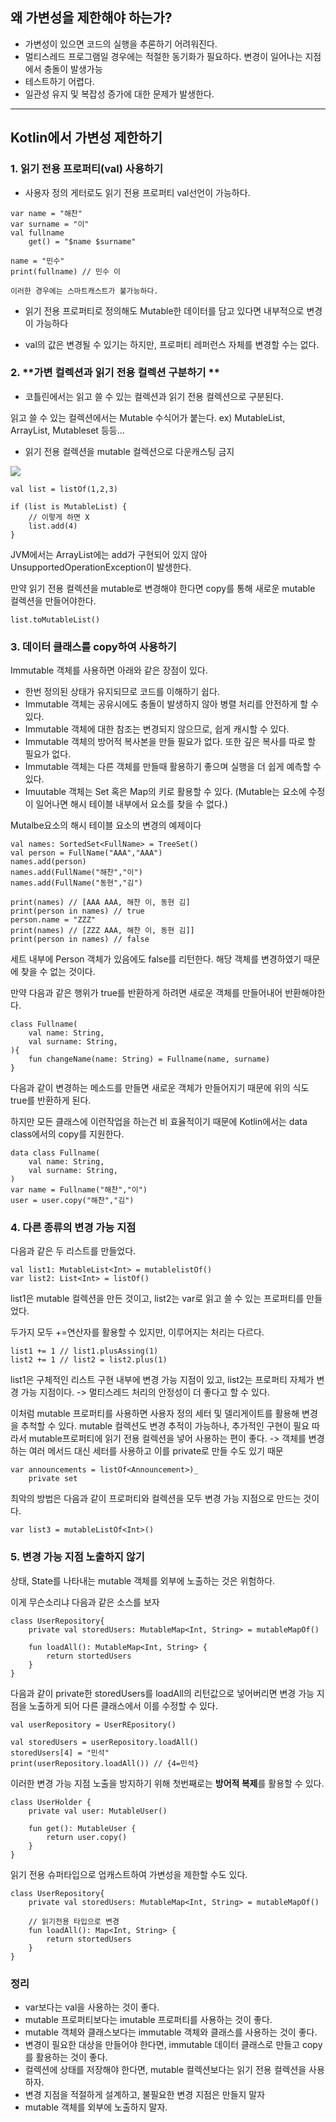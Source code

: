 ## 왜 가변성을 제한해야 하는가?

- 가변성이 있으면 코드의 실행을 추론하기 어려워진다.
- 멀티스레드 프로그램일 경우에는 적절한 동기화가 필요하다. 변경이 일어나는 지점에서 충돌이 발생가능
- 테스트하기 어렵다.
- 일관성 유지 및 복잡성 증가에 대한 문제가 발생한다.

---

## Kotlin에서 가변성 제한하기

### 1. **읽기 전용 프로퍼티(val) 사용하기**

- 사용자 정의 게터로도 읽기 전용 프로퍼티 val선언이 가능하다.

```
var name = "해찬"
var surname = "이"
val fullname
	get() = "$name $surname"

name = "민수"
print(fullname) // 민수 이
```

    이러한 경우에는 스마트캐스트가 불가능하다.

- 읽기 전용 프로퍼티로 정의해도 Mutable한 데이터를 담고 있다면 내부적으로 변경이 가능하다

- val의 값은 변경될 수 있기는 하지만, 프로퍼티 레퍼런스 자체를 변경할 수는 없다.

### 2. **가변 컬렉션과 읽기 전용 컬렉션 구분하기 **

- 코틀린에서는 읽고 쓸 수 있는 컬렉션과 읽기 전용 컬렉션으로 구분된다.

읽고 쓸 수 있는 컬렉션에서는 Mutable 수식어가 붙는다. ex) MutableList, ArrayList, Mutableset 등등...

- 읽기 전용 컬렉션을 mutable 컬렉션으로 다운캐스팅 금지

![](https://velog.velcdn.com/images/cksgodl/post/2af929d1-2869-4d7a-b332-38b6fcfbee0b/image.png)

```
val list = listOf(1,2,3)

if (list is MutableList) {
	// 이렇게 하면 X
    list.add(4)
}
```

JVM에서는 ArrayList에는 add가 구현되어 있지 않아 UnsupportedOperationException이 발생한다.

만약 읽기 전용 컬렉션을 mutable로 변경해야 한다면 copy를 통해 새로운 mutable 컬렉션을 만들어야한다.

```
list.toMutableList()
```

### 3. **데이터 클래스를 copy하여 사용하기**

Immutable 객체를 사용하면 아래와 같은 장점이 있다.

- 한번 정의된 상태가 유지되므로 코드를 이해하기 쉽다.
- Immutable 객체는 공유시에도 충돌이 발생하지 않아 병렬 처리를 안전하게 할 수 있다.
- Immutable 객체에 대한 참조는 변경되지 않으므로, 쉽게 캐시할 수 있다.
- Immutable 객체의 방어적 복사본을 만들 필요가 없다. 또한 깊은 복사를 따로 할 필요가 없다.
- Immutable 객체는 다른 객체를 만들때 활용하기 좋으며 실행을 더 쉽게 예측할 수 있다.
- Imuutable 객체는 Set 혹은 Map의 키로 활용할 수 있다. (Mutable는 요소에 수정이 일어나면 해시 테이블 내부에서 요소를 찾을 수 없다.)

Mutalbe요소의 해시 테이블 요소의 변경의 예제이다

```
val names: SortedSet<FullName> = TreeSet()
val person = FullName("AAA","AAA")
names.add(person)
names.add(FullName("해찬","이")
names.add(FullName("동현","김")

print(names) // [AAA AAA, 해찬 이, 동현 김]
print(person in names) // true
person.name = "ZZZ"
print(names) // [ZZZ AAA, 해찬 이, 동현 김]]
print(person in names) // false

```

세트 내부에 Person 객체가 있음에도 false를 리턴한다. 해당 객체를 변경하였기 때문에 찾을 수 없는 것이다.

만약 다음과 같은 행위가 true를 반환하게 하려면 새로운 객체를 만들어내어 반환해야한다.

```
class Fullname(
	val name: String,
    val surname: String,
){
	fun changeName(name: String) = Fullname(name, surname)
}
```

다음과 같이 변경하는 메소드를 만들면 새로운 객체가 만들어지기 때문에 위의 식도 true를 반환하게 된다.

하지만 모든 클래스에 이런작업을 하는건 비 효율적이기 때문에 Kotlin에서는 data class에서의 copy를 지원한다.

```
data class Fullname(
	val name: String,
    val surname: String,
)
var name = Fullname("해찬","이")
user = user.copy("해찬","김")
```

### 4. 다른 종류의 변경 가능 지점

다음과 같은 두 리스트를 만들었다.

```
val list1: MutableList<Int> = mutablelistOf()
var list2: List<Int> = listOf()

```

list1은 mutable 컬렉션을 만든 것이고, list2는 var로 읽고 쓸 수 있는 프로퍼티를 만들었다.

두가지 모두 +=연산자를 활용할 수 있지만, 이루어지는 처리는 다르다.

```
list1 += 1 // list1.plusAssing(1)
list2 += 1 // list2 = list2.plus(1)
```

list1은 구체적인 리스트 구현 내부에 변경 가능 지점이 있고,
list2는 프로퍼티 자체가 변경 가능 지점이다. -> 멀티스레드 처리의 안정성이 더 좋다고 할 수 있다.

이처럼 mutable 프로퍼티를 사용하면 사용자 정의 세터 및 델리게이트를 활용해 변경을 추척할 수 있다. mutable 컬렉션도 변경 추적이 가능하나, 추가적인 구현이 필요 따라서 mutable프로퍼티에 읽기 전용 컬렉션을 넣어 사용하는 편이 좋다.
-> 객체를 변경하는 여러 메서드 대신 세터를 사용하고 이를 private로 만들 수도 있기 때문

```
var announcements = listOf<Announcement>)_
	private set
```

최악의 방법은 다음과 같이 프로퍼티와 컬렉션을 모두 변경 가능 지점으로 만드는 것이다.

```
var list3 = mutableListOf<Int>()
```

### 5. 변경 가능 지점 노출하지 않기

상태, State를 나타내는 mutable 객체를 외부에 노출하는 것은 위험하다.

이게 무슨소리냐 다음과 같은 소스를 보자

```
class UserRepository{
	private val storedUsers: MutableMap<Int, String> = mutableMapOf()

    fun loadAll(): MutableMap<Int, String> {
    	return stortedUsers
    }
}
```

다음과 같이 private한 storedUsers를 loadAll의 리턴값으로 넣어버리면 변경 가능 지점을 노출하게 되어 다른 클래스에서 이를 수정할 수 있다.

```
val userRepository = UserREpository()

val storedUsers = userRepository.loadAll()
storedUsers[4] = "민석"
print(userRepository.loadAll()) // {4=민석}

```

이러한 변경 가능 지점 노출을 방지하기 위해 첫번째로는 **방어적 복제**를 활용할 수 있다.

```
class UserHolder {
	private val user: MutableUser()

    fun get(): MutableUser {
    	return user.copy()
    }
}
```

읽기 전용 슈퍼타입으로 업캐스트하여 가변성을 제한할 수도 있다.

```
class UserRepository{
	private val storedUsers: MutableMap<Int, String> = mutableMapOf()

    // 읽기전용 타입으로 변경
    fun loadAll(): Map<Int, String> {
    	return stortedUsers
    }
}
```

### 정리

- var보다는 val을 사용하는 것이 좋다.
- mutable 프로퍼티보다는 imutable 프로퍼티를 사용하는 것이 좋다.
- mutable 객체와 클래스보다는 immutable 객체와 클래스를 사용하는 것이 좋다.
- 변경이 필요한 대상을 만들어야 한다면, immutable 데이터 클래스로 만들고 copy를 활용하는 것이 좋다.
- 컬렉션에 상태를 저장해야 한다면, mutable 컬렉션보다는 읽기 전용 컬렉션을 사용하자.
- 변경 지점을 적절하게 설계하고, 불필요한 변경 지점은 만들지 말자
- mutable 객체를 외부에 노출하지 말자.
